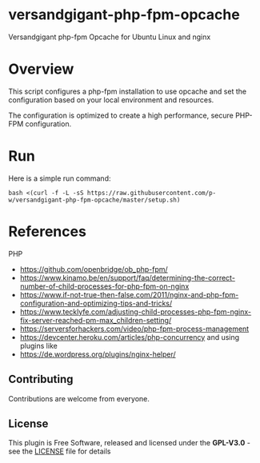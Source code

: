 # versandgigant-php-fpm-opcache
Versandgigant php-fpm Opcache for Ubuntu Linux and nginx

# Overview
This script configures a php-fpm installation to use opcache and set the configuration based on your local environment and resources.

The configuration is optimized to create a high performance, secure PHP-FPM configuration.

# Run
Here is a simple run command:

    bash <(curl -f -L -sS https://raw.githubusercontent.com/p-w/versandgigant-php-fpm-opcache/master/setup.sh)

# References

PHP
* https://github.com/openbridge/ob_php-fpm/
* https://www.kinamo.be/en/support/faq/determining-the-correct-number-of-child-processes-for-php-fpm-on-nginx
* https://www.if-not-true-then-false.com/2011/nginx-and-php-fpm-configuration-and-optimizing-tips-and-tricks/
* https://www.tecklyfe.com/adjusting-child-processes-php-fpm-nginx-fix-server-reached-pm-max_children-setting/
* https://serversforhackers.com/video/php-fpm-process-management
* https://devcenter.heroku.com/articles/php-concurrency
and using plugins like
* https://de.wordpress.org/plugins/nginx-helper/


## Contributing

Contributions are welcome from everyone.

## License

This plugin is Free Software, released and licensed under the **GPL-V3.0** - see the [LICENSE](LICENSE) file for details
